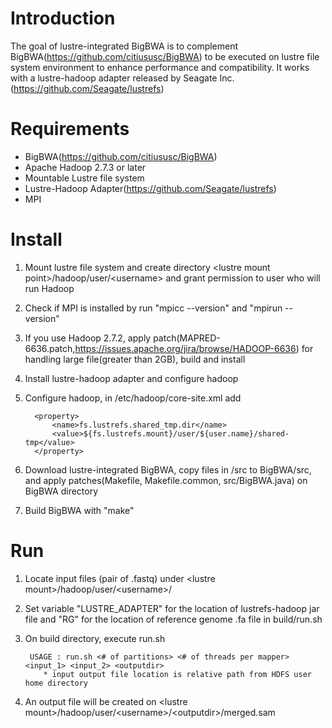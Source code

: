 # Introduction
The goal of lustre-integrated BigBWA is to complement BigBWA(https://github.com/citiususc/BigBWA) to be executed on lustre file system environment to enhance performance and compatibility. It works with a lustre-hadoop adapter released by Seagate Inc.(https://github.com/Seagate/lustrefs)

# Requirements
- BigBWA(https://github.com/citiususc/BigBWA)
- Apache Hadoop 2.7.3 or later
- Mountable Lustre file system
- Lustre-Hadoop Adapter(https://github.com/Seagate/lustrefs)
- MPI

# Install
1. Mount lustre file system and create directory \<lustre mount point\>/hadoop/user/\<username\> and grant permission to user who will run Hadoop
2. Check if MPI is installed by run "mpicc --version" and "mpirun --version"
3. If you use Hadoop 2.7.2, apply patch(MAPRED-6636.patch,https://issues.apache.org/jira/browse/HADOOP-6636) for handling large file(greater than 2GB), build and install
4. Install lustre-hadoop adapter and configure hadoop
5. Configure hadoop, 
  in <hadoop home>/etc/hadoop/core-site.xml add

         <property>
             <name>fs.lustrefs.shared_tmp.dir</name>
             <value>${fs.lustrefs.mount}/user/${user.name}/shared-tmp</value>
         </property>

6. Download lustre-integrated BigBWA, copy files in /src to BigBWA/src, and apply patches(Makefile, Makefile.common, src/BigBWA.java) on BigBWA directory
7. Build BigBWA with "make"

# Run
1. Locate input files (pair of .fastq)  under \<lustre mount\>/hadoop/user/\<username\>/
2. Set variable "LUSTRE_ADAPTER" for the location of lustrefs-hadoop jar file and "RG" for the location of reference genome .fa file in build/run.sh
3. On build directory, execute run.sh

        USAGE : run.sh <# of partitions> <# of threads per mapper> <input_1> <input_2> <outputdir>
           * input output file location is relative path from HDFS user home directory

4. An output file will be created on \<lustre mount\>/hadoop/user/\<username\>/\<outputdir\>/merged.sam
